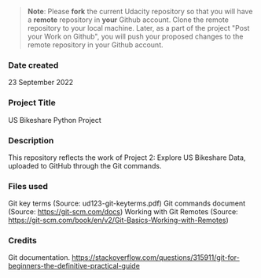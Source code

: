 >**Note**: Please **fork** the current Udacity repository so that you will have a **remote** repository in **your** Github account. Clone the remote repository to your local machine. Later, as a part of the project "Post your Work on Github", you will push your proposed changes to the remote repository in your Github account.

### Date created
23 September 2022

### Project Title
US Bikeshare Python Project

### Description
This repository reflects the work of Project 2: Explore US Bikeshare Data, uploaded to GitHub through the Git commands.

### Files used
Git key terms (Source: ud123-git-keyterms.pdf)
Git commands document (Source: https://git-scm.com/docs)
Working with Git Remotes (Source: https://git-scm.com/book/en/v2/Git-Basics-Working-with-Remotes)

### Credits
Git documentation.
https://stackoverflow.com/questions/315911/git-for-beginners-the-definitive-practical-guide


